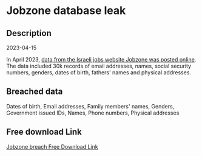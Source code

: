 # Jobzone database leak

## Description

2023-04-15

In April 2023, <a href="https://twitter.com/PalCyberNews/status/1647208008806461440" target="_blank" rel="noopener">data from the Israeli jobs website Jobzone was posted online</a>. The data included 30k records of email addresses, names, social security numbers, genders, dates of birth, fathers' names and physical addresses.

## Breached data

Dates of birth, Email addresses, Family members' names, Genders, Government issued IDs, Names, Phone numbers, Physical addresses

## Free download Link

[Jobzone breach Free Download Link](https://tinyurl.com/2b2k277t)